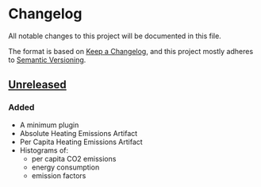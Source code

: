 # Changelog

All notable changes to this project will be documented in this file.

The format is based on [Keep a Changelog](https://keepachangelog.com/en/1.0.0/),
and this project mostly adheres to [Semantic Versioning](https://semver.org/spec/v2.0.0.html).

## [Unreleased](https://gitlab.gistools.geog.uni-heidelberg.de/climate-action/plugins/plugin-blueprint/-/compare/2e01d3e8...main)

### Added

- A minimum plugin
- Absolute Heating Emissions Artifact
- Per Capita Heating Emissions Artifact
- Histograms of:
  - per capita CO2 emissions
  - energy consumption
  - emission factors